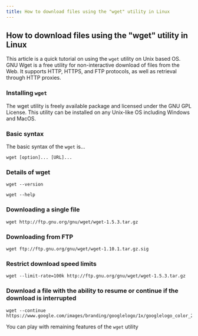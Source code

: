 ```yaml
---
title: How to download files using the "wget" utility in Linux
---
```

## How to download files using the "wget" utility in Linux
This article is a quick tutorial on using the ``wget`` utility on Unix based OS. 
GNU Wget is a free utility for non-interactive download of files from the Web. It supports HTTP, HTTPS, and FTP protocols, as well as retrieval through HTTP proxies.

### Installing `wget`
The wget utility is freely available package and licensed under the GNU GPL License. This utility can be installed on any Unix-like OS including Windows and MacOS.

### Basic syntax
The basic syntax of the ``wget`` is...
```
wget [option]... [URL]...
```
### Details of wget
```
wget --version
```
```
wget --help
```

### Downloading a single file
```
wget http://ftp.gnu.org/gnu/wget/wget-1.5.3.tar.gz
```

### Downloading from FTP
```
wget ftp://ftp.gnu.org/gnu/wget/wget-1.10.1.tar.gz.sig
```

### Restrict download speed limits
```
wget --limit-rate=100k http://ftp.gnu.org/gnu/wget/wget-1.5.3.tar.gz
```

### Download a file with the ability to resume or continue if the download is interrupted
```
wget --continue https://www.google.com/images/branding/googlelogo/1x/googlelogo_color_272x92dp.png
```

You can play with remaining features of the ``wget`` utility
